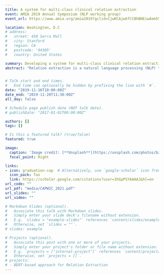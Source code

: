 ```yaml
---
title: A system for multi-class clinical relation extraction
event: AMIA 2019 Annual Symposium (NLP working group)
event_url: https://www.amia.org/amia2019?gclid=CjwKCAjw6fCCBhBNEiwAem5SO_B1qfERGP_Ql3P2LkoqpSDIvji54SxIOnYf6vn75of3sdAWTcUOtRoC3mQQAvD_BwE

location: Washington, D.C
# address:
#   street: 450 Serra Mall
#   city: Stanford
#   region: CA
#   postcode: '94305'
#   country: United States

summary: Developing a system for multi-class clinical relation extraction
abstract: "Relation extraction is a natural language processing (NLP) to detect and classify the relation between two entities in a text. Due to the exponential growth of text in recent years, automatic extraction of semantic relations from text has received growing attention. In this work, we explore three deep learning-based approaches for the multi-class classification of relations. The first explores three Convolutional Neural Networks (CNNs) architectures; one being a novel multi-label architecture. The second utilizes Bidirectional Encoders Representation from Transformers (BERT) language models. The third proposes a hierarchical based approach to remove the influence of the negative instances during the multi-class classification. We evaluate our method on a clinical dataset annotated for medical problems, treatments, and tests; and their relations. We report the precision, recall and $F_1$ scores and compare our method to six current state-of-the-art approaches. Our results show that our novel multi-label CNN architecture obtained a higher F1 score overall and outperforms the other CNN architectures; classes with fewer instances perform better with BERT-based models; and there is a significant improvement in the performance across all three CNN models when applying the hierarchical based approach."


# Talk start and end times.
#   End time can optionally be hidden by prefixing the line with `#`.
date: "2019-11-16T10:00:00Z"
date_end: "2019-11-20T11:30:00Z"
all_day: false

# Schedule page publish date (NOT talk date).
# publishDate: "2017-01-01T00:00:00Z"

authors: []
tags: []

# Is this a featured talk? (true/false)
featured: true

image:
  caption: 'Image credit: [**Unsplash**](https://unsplash.com/photos/bzdhc5b3Bxs)'
  focal_point: Right

links:
- icon: graduation-cap  # Alternatively, use `google-scholar` icon from `ai` icon pack
  icon_pack: fas
  link: https://scholar.google.com/citations?user=3hGpPSYAAAAJ&hl=en
url_code: ""
url_pdf: "media/CAPWIC_2021.pdf"
url_slides: ""
url_video: ""

# Markdown Slides (optional).
#   Associate this talk with Markdown slides.
#   Simply enter your slide deck's filename without extension.
#   E.g. `slides = "example-slides"` references `content/slides/example-slides.md`.
#   Otherwise, set `slides = ""`.
# slides: example

# Projects (optional).
#   Associate this post with one or more of your projects.
#   Simply enter your project's folder or file name without extension.
#   E.g. `projects = ["internal-project"]` references `content/project/deep-learning/index.md`.
#   Otherwise, set `projects = []`.
# projects:
# - BERT-based approach for Relation Extraction
---
```


<!-- {{% callout note %}}
Click on the **Slides** button above to view the built-in slides feature.
{{% /callout %}}

Slides can be added in a few ways:

- **Create** slides using Wowchemy's [*Slides*](https://wowchemy.com/docs/managing-content/#create-slides) feature and link using `slides` parameter in the front matter of the talk file
- **Upload** an existing slide deck to `static/` and link using `url_slides` parameter in the front matter of the talk file
- **Embed** your slides (e.g. Google Slides) or presentation video on this page using [shortcodes](https://wowchemy.com/docs/writing-markdown-latex/).

Further event details, including [page elements](https://wowchemy.com/docs/writing-markdown-latex/) such as image galleries, can be added to the body of this page. -->
